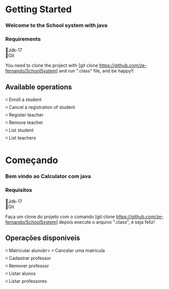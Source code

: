 # Getting Started

### Welcome to the School system with java

### Requirements
🔹Jdk-17<br>
🔹Git<br>

You need to clone the project with [git clone https://github.com/ze-fernando/SchoolSystem] and run ".class" file, and be happy!!


## Available operations

◽ Enroll a student<br>
◽ Cancel a registration of student<br>
◽ Register teacher<br>
◽ Remove teacher<br>
◽ List student<br>
◽ List teachers <br>


# Começando

### Bem vindo ao Calculator com java

### Requisitos
🔹Jdk-17<br>
🔹Git<br>

Faça um clone do projeto com o comando [git clone https://github.com/ze-fernando/SchoolSystem] depois execute o arquivo ".class", e seja feliz!

## Operações disponiveis

◽ Matricular alunobr>
◽ Cancelar uma matricula<br>
◽ Cadastrar professor<br>
◽ Remover professor<br>
◽ Listar alunos<br>
◽ Listar professores<br>
